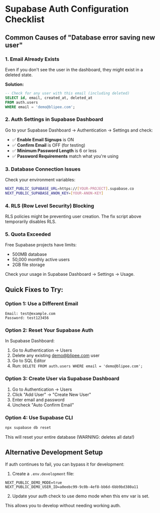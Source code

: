 # Supabase Auth Configuration Checklist

## Common Causes of "Database error saving new user"

### 1. **Email Already Exists**
Even if you don't see the user in the dashboard, they might exist in a deleted state.

**Solution:**
```sql
-- Check for any user with this email (including deleted)
SELECT id, email, created_at, deleted_at 
FROM auth.users 
WHERE email = 'demo@blipee.com';
```

### 2. **Auth Settings in Supabase Dashboard**

Go to your Supabase Dashboard → Authentication → Settings and check:

- ✅ **Enable Email Signups** is ON
- ✅ **Confirm Email** is OFF (for testing)
- ✅ **Minimum Password Length** is 6 or less
- ✅ **Password Requirements** match what you're using

### 3. **Database Connection Issues**

Check your environment variables:
```bash
NEXT_PUBLIC_SUPABASE_URL=https://[YOUR-PROJECT].supabase.co
NEXT_PUBLIC_SUPABASE_ANON_KEY=[YOUR-ANON-KEY]
```

### 4. **RLS (Row Level Security) Blocking**

RLS policies might be preventing user creation. The fix script above temporarily disables RLS.

### 5. **Quota Exceeded**

Free Supabase projects have limits:
- 500MB database
- 50,000 monthly active users
- 2GB file storage

Check your usage in Supabase Dashboard → Settings → Usage.

## Quick Fixes to Try:

### Option 1: Use a Different Email
```
Email: test@example.com
Password: test123456
```

### Option 2: Reset Your Supabase Auth
In Supabase Dashboard:
1. Go to Authentication → Users
2. Delete any existing demo@blipee.com user
3. Go to SQL Editor
4. Run: `DELETE FROM auth.users WHERE email = 'demo@blipee.com';`

### Option 3: Create User via Supabase Dashboard
1. Go to Authentication → Users
2. Click "Add User" → "Create New User"
3. Enter email and password
4. Uncheck "Auto Confirm Email"

### Option 4: Use Supabase CLI
```bash
npx supabase db reset
```
This will reset your entire database (WARNING: deletes all data!)

## Alternative Development Setup

If auth continues to fail, you can bypass it for development:

1. Create a `.env.development` file:
```env
NEXT_PUBLIC_DEMO_MODE=true
NEXT_PUBLIC_DEMO_USER_ID=a0eebc99-9c0b-4ef8-bb6d-6bb9bd380a11
```

2. Update your auth check to use demo mode when this env var is set.

This allows you to develop without needing working auth.